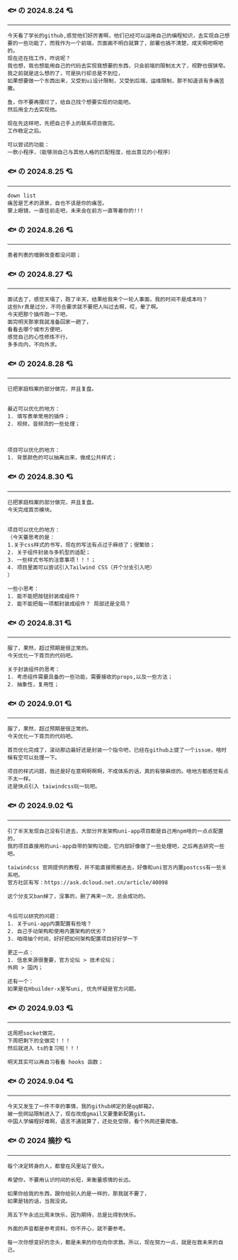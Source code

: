 ###  🐟 の   2024.8.24  💘

------

```
今天看了学长的github,感觉他们好厉害啊，他们已经可以运用自己的编程知识，去实现自己想要的一些功能了，而我作为一个前端，页面画不明白就算了，部署也搞不清楚，成天啊吧啊吧的。
现在还在找工作，咋说呢？
我也想，我也想能用自己的代码去实现我想要的东西，只会前端的限制太大了，视野也很狭窄。
我之前就是这么想的了，可是执行却总是不到位，
如果想要做一个东西出来，又受到ui设计限制，又受到后端，运维限制，那不知道该有多痛苦撒。
```

```
鱼，你不要再摆烂了，给自己找个想要实现的功能吧。
然后用全力去实现他。
```

```
现在先这样吧，先把自己手上的联系项目做完。
工作稳定之后。

可以尝试的功能：
一款小程序，（能够测自己与其他人格的匹配程度，给出意见的小程序）
```

###  🐟 の   2024.8.25  💘

------

```
down list
痛苦是艺术的源泉，自也不该是你的痛苦。
蒙上眼镜，一直往前走吧，未来会在前方一直等着你的!!!

```



###  🐟 の   2024.8.26  💘

------

```
患者列表的增删改查都没问题；

```

###  🐟 の   2024.8.27  💘

------

```
面试去了，感觉天塌了，跑了半天，结果给我来个一轮人事面，我的时间不是成本吗？
这些hr真是过分，不符合要求就不要把人叫过去啊，哎，晕了啊。
今天把那个插件跑一下吧，
面完明天那家我就准备回家一趟了，
看看去哪个城市方便吧，
感觉自己的心性修炼不行，
多多向内，不向外求。
```

###  🐟 の   2024.8.28  💘

------

```
已把家庭档案的部分做完，并且复盘。


最近可以优化的地方：
1. 填写表单常用的插件；
2. 视频，音频流的一些处理；



项目可以优化的地方：
1. 背景颜色的可以抽离出来，做成公共样式；

```

###  🐟 の   2024.8.30  💘

------

```
已把家庭档案的部分做完，并且复盘。
今天完成首页模块。


项目可以优化的地方：
（今天要思考的是：
1.关于css样式的书写，现在的写法有点过于麻烦了；很繁琐；
2. 关于组件封装与多机型的适配；
3. 一些样式书写的注意事项！！！；
4. 项目里面可以尝试引入Tailwind CSS（开个分支引入吧）
）

一些小思考：
1. 能不能把按钮封装成组件？
2. 能不能把每一项都封装成组件？ 局部还是全局？

```

###  🐟 の   2024.8.31  💘

------

```
服了，果然，超过预期是很正常的。
今天优化一下首页的代码吧。

关于封装组件的思考：
1. 考虑组件需要具备的一些功能，需要接收的props,以及一些方法；
2. 抽象性，复用性；

```

###  🐟 の   2024.9.01  💘

------

```
服了，果然，超过预期是很正常的。
今天优化一下首页的代码吧。

首页优化完成了，滚动那边最好还是封装一个指令吧，已经在github上提了一个issue，啥时候有空可以处理一下。

项目的样式问题，我还是好在意啊啊啊啊，不成体系的话，真的有够麻烦的。啥地方都感觉有点不太一样。
还是快点引入 taiwindcss玩一玩吧。
```

###  🐟 の   2024.9.02  💘

------

```
引了半天发现自己没有引进去，大部分开发架构uni-app项目都是自己用npm啥的一点点配置的，
我的项目直接用的uni-app自带的架构功能，它内部好像做了一些处理吧，之后再去研究一些吧。

taiwindcss 官网提供的教程，并不能直接照搬进去，好像和uni官方内置postcss有一些关系吧。
官方社区有写：https://ask.dcloud.net.cn/article/40098

这个分支又ban掉了，没事的，删了再来一次，总会成功的。


今后可以研究的问题：
1. 关于uni-app内置配置有些啥？
2. 自己手动架构和使用内置架构的优劣？
3. 咱得抽个时间，好好把如何架构配置项目好好学一下

更正一点：
1. 信息来源很重要，官方论坛 > 技术论坛；
外网 > 国内；

还有一个：
如果是在Hbuilder-x里写uni, 优先怀疑是官方问题。
```

###  🐟 の   2024.9.03  💘

------

```
这周把socket做完，
下周把剩下的全做完！！！
然后就进入 ts的复习啦！！！

明天其实可以再自习看看 hooks 函数；

```

###  🐟 の   2024.9.04  💘

------

```
今天又发生了一件不幸的事情，我的github绑定的是qq邮箱2，
被一些网站限制进入了，现在改成gmail又要重新配置git。
中国人学编程好难啊，语言不通就算了，还处处受限，看个外网还要爬墙。

```

###  🐟 の  2024 摘抄  💘

------

```
每个决定转身的人，都曾在风里站了很久。

希望你，不要用认识时间的长短，来衡量感情的长远。

如果你给我的东西，跟你给别人的是一样的，那我就不要了，
如果是钱的话，当我没说。

周五下午永远比周末快乐，因为期待，总是比得到快乐。

外面的声音都是参考资料，你不开心，就不要参考。

每一次你想变好的念头，都是未来的你在向你求救。所以，现在努力一点，就是在救未来的自己。

```